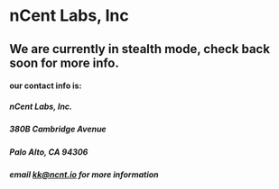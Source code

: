 
# nCent Labs, Inc
## We are currently in stealth mode, check back soon for more info.
#### our contact info is:
##### nCent Labs, Inc.
##### 380B Cambridge Avenue
##### Palo Alto, CA 94306
##### email kk@ncnt.io for more information
